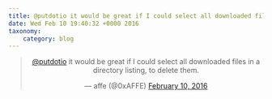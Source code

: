 ```yaml
---
title: @putdotio it would be great if I could select all downloaded files in a directory listing, to delete them.
date: Wed Feb 10 19:40:32 +0000 2016
taxonomy:
    category: blog
---
```

<blockquote class="twitter-tweet" align="center"><p lang="en" dir="ltr"><a href="https://twitter.com/putdotio">@putdotio</a> it would be great if I could select all downloaded files in a directory listing, to delete them.</p>&mdash; affe (@0xAFFE) <a href="https://twitter.com/0xAFFE/status/697505448128290816">February 10, 2016</a></blockquote>

